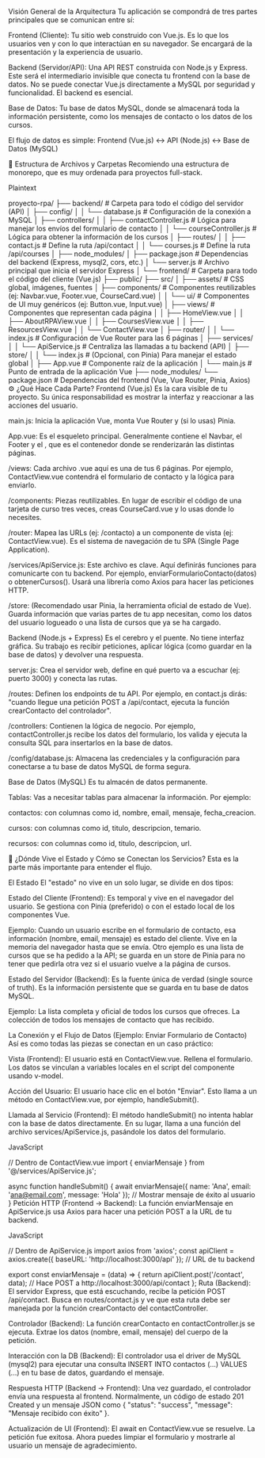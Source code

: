 Visión General de la Arquitectura
Tu aplicación se compondrá de tres partes principales que se comunican entre sí:

Frontend (Cliente): Tu sitio web construido con Vue.js. Es lo que los usuarios ven y con lo que interactúan en su navegador. Se encargará de la presentación y la experiencia de usuario.

Backend (Servidor/API): Una API REST construida con Node.js y Express. Este será el intermediario invisible que conecta tu frontend con la base de datos. No se puede conectar Vue.js directamente a MySQL por seguridad y funcionalidad. El backend es esencial.

Base de Datos: Tu base de datos MySQL, donde se almacenará toda la información persistente, como los mensajes de contacto o los datos de los cursos.

El flujo de datos es simple: Frontend (Vue.js) <-> API (Node.js) <-> Base de Datos (MySQL)

📁 Estructura de Archivos y Carpetas
Recomiendo una estructura de monorepo, que es muy ordenada para proyectos full-stack.

Plaintext

proyecto-rpa/
├── backend/                # Carpeta para todo el código del servidor (API)
│   ├── config/
│   │   └── database.js     # Configuración de la conexión a MySQL
│   ├── controllers/
│   │   ├── contactController.js # Lógica para manejar los envíos del formulario de contacto
│   │   └── courseController.js  # Lógica para obtener la información de los cursos
│   ├── routes/
│   │   ├── contact.js      # Define la ruta /api/contact
│   │   └── courses.js      # Define la ruta /api/courses
│   ├── node_modules/
│   ├── package.json        # Dependencias del backend (Express, mysql2, cors, etc.)
│   └── server.js           # Archivo principal que inicia el servidor Express
│
└── frontend/               # Carpeta para todo el código del cliente (Vue.js)
    ├── public/
    ├── src/
    │   ├── assets/         # CSS global, imágenes, fuentes
    │   ├── components/     # Componentes reutilizables (ej: Navbar.vue, Footer.vue, CourseCard.vue)
    │   │   └── ui/         # Componentes de UI muy genéricos (ej: Button.vue, Input.vue)
    │   ├── views/          # Componentes que representan cada página
    │   │   ├── HomeView.vue
    │   │   ├── AboutRPAView.vue
    │   │   ├── CoursesView.vue
    │   │   ├── ResourcesView.vue
    │   │   └── ContactView.vue
    │   ├── router/
    │   │   └── index.js      # Configuración de Vue Router para las 6 páginas
    │   ├── services/
    │   │   └── ApiService.js # Centraliza las llamadas a tu backend (API)
    │   ├── store/
    │   │   └── index.js      # (Opcional, con Pinia) Para manejar el estado global
    │   ├── App.vue           # Componente raíz de la aplicación
    │   └── main.js           # Punto de entrada de la aplicación Vue
    ├── node_modules/
    └── package.json        # Dependencias del frontend (Vue, Vue Router, Pinia, Axios)
⚙️ ¿Qué Hace Cada Parte?
Frontend (Vue.js)
Es la cara visible de tu proyecto. Su única responsabilidad es mostrar la interfaz y reaccionar a las acciones del usuario.

main.js: Inicia la aplicación Vue, monta Vue Router y (si lo usas) Pinia.

App.vue: Es el esqueleto principal. Generalmente contiene el Navbar, el Footer y el <router-view>, que es el contenedor donde se renderizarán las distintas páginas.

/views: Cada archivo .vue aquí es una de tus 6 páginas. Por ejemplo, ContactView.vue contendrá el formulario de contacto y la lógica para enviarlo.

/components: Piezas reutilizables. En lugar de escribir el código de una tarjeta de curso tres veces, creas CourseCard.vue y lo usas donde lo necesites.

/router: Mapea las URLs (ej: /contacto) a un componente de vista (ej: ContactView.vue). Es el sistema de navegación de tu SPA (Single Page Application).

/services/ApiService.js: Este archivo es clave. Aquí definirás funciones para comunicarte con tu backend. Por ejemplo, enviarFormularioContacto(datos) o obtenerCursos(). Usará una librería como Axios para hacer las peticiones HTTP.

/store: (Recomendado usar Pinia, la herramienta oficial de estado de Vue). Guarda información que varias partes de tu app necesitan, como los datos del usuario logueado o una lista de cursos que ya se ha cargado.

Backend (Node.js + Express)
Es el cerebro y el puente. No tiene interfaz gráfica. Su trabajo es recibir peticiones, aplicar lógica (como guardar en la base de datos) y devolver una respuesta.

server.js: Crea el servidor web, define en qué puerto va a escuchar (ej: puerto 3000) y conecta las rutas.

/routes: Definen los endpoints de tu API. Por ejemplo, en contact.js dirás: "cuando llegue una petición POST a /api/contact, ejecuta la función crearContacto del controlador".

/controllers: Contienen la lógica de negocio. Por ejemplo, contactController.js recibe los datos del formulario, los valida y ejecuta la consulta SQL para insertarlos en la base de datos.

/config/database.js: Almacena las credenciales y la configuración para conectarse a tu base de datos MySQL de forma segura.

Base de Datos (MySQL)
Es tu almacén de datos permanente.

Tablas: Vas a necesitar tablas para almacenar la información. Por ejemplo:

contactos: con columnas como id, nombre, email, mensaje, fecha_creacion.

cursos: con columnas como id, titulo, descripcion, temario.

recursos: con columnas como id, titulo, descripcion, url.

🔗 ¿Dónde Vive el Estado y Cómo se Conectan los Servicios?
Esta es la parte más importante para entender el flujo.

El Estado
El "estado" no vive en un solo lugar, se divide en dos tipos:

Estado del Cliente (Frontend): Es temporal y vive en el navegador del usuario. Se gestiona con Pinia (preferido) o con el estado local de los componentes Vue.

Ejemplo: Cuando un usuario escribe en el formulario de contacto, esa información (nombre, email, mensaje) es estado del cliente. Vive en la memoria del navegador hasta que se envía. Otro ejemplo es una lista de cursos que se ha pedido a la API; se guarda en un store de Pinia para no tener que pedirla otra vez si el usuario vuelve a la página de cursos.

Estado del Servidor (Backend): Es la fuente única de verdad (single source of truth). Es la información persistente que se guarda en tu base de datos MySQL.

Ejemplo: La lista completa y oficial de todos los cursos que ofreces. La colección de todos los mensajes de contacto que has recibido.

La Conexión y el Flujo de Datos (Ejemplo: Enviar Formulario de Contacto)
Así es como todas las piezas se conectan en un caso práctico:

Vista (Frontend): El usuario está en ContactView.vue. Rellena el formulario. Los datos se vinculan a variables locales en el script del componente usando v-model.

Acción del Usuario: El usuario hace clic en el botón "Enviar". Esto llama a un método en ContactView.vue, por ejemplo, handleSubmit().

Llamada al Servicio (Frontend): El método handleSubmit() no intenta hablar con la base de datos directamente. En su lugar, llama a una función del archivo services/ApiService.js, pasándole los datos del formulario.

JavaScript

// Dentro de ContactView.vue
import { enviarMensaje } from '@/services/ApiService.js';

async function handleSubmit() {
  await enviarMensaje({ name: 'Ana', email: 'ana@email.com', message: 'Hola' });
  // Mostrar mensaje de éxito al usuario
}
Petición HTTP (Frontend -> Backend): La función enviarMensaje en ApiService.js usa Axios para hacer una petición POST a la URL de tu backend.

JavaScript

// Dentro de ApiService.js
import axios from 'axios';
const apiClient = axios.create({ baseURL: 'http://localhost:3000/api' }); // URL de tu backend

export const enviarMensaje = (data) => {
  return apiClient.post('/contact', data); // Hace POST a http://localhost:3000/api/contact
};
Ruta (Backend): El servidor Express, que está escuchando, recibe la petición POST /api/contact. Busca en routes/contact.js y ve que esta ruta debe ser manejada por la función crearContacto del contactController.

Controlador (Backend): La función crearContacto en contactController.js se ejecuta. Extrae los datos (nombre, email, mensaje) del cuerpo de la petición.

Interacción con la DB (Backend): El controlador usa el driver de MySQL (mysql2) para ejecutar una consulta INSERT INTO contactos (...) VALUES (...) en tu base de datos, guardando el mensaje.

Respuesta HTTP (Backend -> Frontend): Una vez guardado, el controlador envía una respuesta al frontend. Normalmente, un código de estado 201 Created y un mensaje JSON como { "status": "success", "message": "Mensaje recibido con éxito" }.

Actualización de UI (Frontend): El await en ContactView.vue se resuelve. La petición fue exitosa. Ahora puedes limpiar el formulario y mostrarle al usuario un mensaje de agradecimiento.